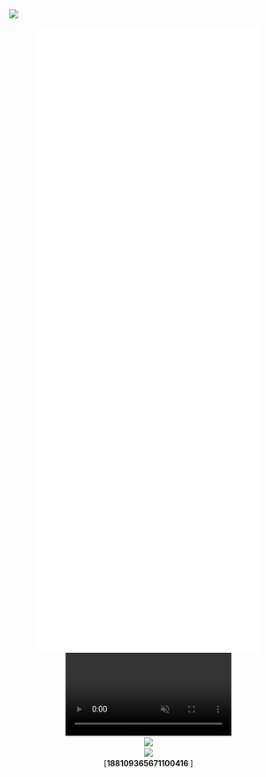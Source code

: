 <img align="center" src="https://i.imgur.com/Vrj7p8y.png">

<p align="center">
  <img align="center" src="/github-metrics.svg" alt="Metrics" width="400"><br>
  <video muted="" loop="" autoplay="" controls=""><source src="https://files.catbox.moe/pzou5a.mp4" type="video/webm">Your browser does not support the video tag</video><br>
  <img src="https://i.imgur.com/YhAXs3d.png" width=""><br>
  <img src="https://discord.c99.nl/widget/theme-2/188109365671100416.png" width=""><br>
  <a>[</a><strong>188109365671100416 </strong><a target="_blank" rel="noopener noreferrer">]</a>
</p